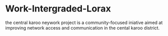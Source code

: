 # Work-Intergraded-Lorax
the central karoo neywork project is a community-focused iniative aimed at improving network access and communication in the cental karoo district.
